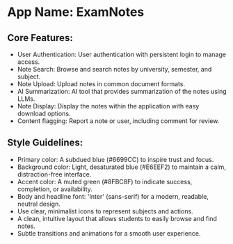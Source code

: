 # **App Name**: ExamNotes

## Core Features:

- User Authentication: User authentication with persistent login to manage access.
- Note Search: Browse and search notes by university, semester, and subject.
- Note Upload: Upload notes in common document formats.
- AI Summarization: AI tool that provides summarization of the notes using LLMs.
- Note Display: Display the notes within the application with easy download options.
- Content flagging: Report a note or user, including comment for review.

## Style Guidelines:

- Primary color: A subdued blue (#6699CC) to inspire trust and focus.
- Background color: Light, desaturated blue (#E6EEF2) to maintain a calm, distraction-free interface.
- Accent color: A muted green (#8FBC8F) to indicate success, completion, or availability.
- Body and headline font: 'Inter' (sans-serif) for a modern, readable, neutral design.
- Use clear, minimalist icons to represent subjects and actions.
- A clean, intuitive layout that allows students to easily browse and find notes.
- Subtle transitions and animations for a smooth user experience.